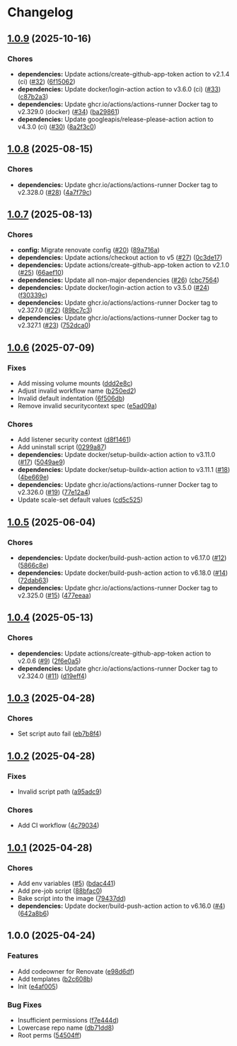 # Changelog

## [1.0.9](https://github.com/Kiruyuto/arc-playground/compare/image-1.0.8...image-1.0.9) (2025-10-16)


### Chores

* **dependencies:** Update actions/create-github-app-token action to v2.1.4 (ci) ([#32](https://github.com/Kiruyuto/arc-playground/issues/32)) ([6f15062](https://github.com/Kiruyuto/arc-playground/commit/6f150628391aacc3db814d0495ea15279ad65fc8))
* **dependencies:** Update docker/login-action action to v3.6.0 (ci) ([#33](https://github.com/Kiruyuto/arc-playground/issues/33)) ([c87b2a3](https://github.com/Kiruyuto/arc-playground/commit/c87b2a367800388ccb437c679f5fe9697585da8d))
* **dependencies:** Update ghcr.io/actions/actions-runner Docker tag to v2.329.0 (docker) ([#34](https://github.com/Kiruyuto/arc-playground/issues/34)) ([ba29861](https://github.com/Kiruyuto/arc-playground/commit/ba298610191505df04524878dd390d91d0714c69))
* **dependencies:** Update googleapis/release-please-action action to v4.3.0 (ci) ([#30](https://github.com/Kiruyuto/arc-playground/issues/30)) ([8a2f3c0](https://github.com/Kiruyuto/arc-playground/commit/8a2f3c012dd8c3e65f4b5a9b71b675f55261754f))

## [1.0.8](https://github.com/Kiruyuto/arc-playground/compare/image-1.0.7...image-1.0.8) (2025-08-15)


### Chores

* **dependencies:** Update ghcr.io/actions/actions-runner Docker tag to v2.328.0 ([#28](https://github.com/Kiruyuto/arc-playground/issues/28)) ([4a7f79c](https://github.com/Kiruyuto/arc-playground/commit/4a7f79c68136875666852e6c668c3a5f52a9cc07))

## [1.0.7](https://github.com/Kiruyuto/arc-playground/compare/image-1.0.6...image-1.0.7) (2025-08-13)


### Chores

* **config:** Migrate renovate config ([#20](https://github.com/Kiruyuto/arc-playground/issues/20)) ([89a716a](https://github.com/Kiruyuto/arc-playground/commit/89a716a3a5e691113d840d74713d21a73832c05d))
* **dependencies:** Update actions/checkout action to v5 ([#27](https://github.com/Kiruyuto/arc-playground/issues/27)) ([0c3de17](https://github.com/Kiruyuto/arc-playground/commit/0c3de17f8f298eb36c5031e632d9f07ecf5f6eae))
* **dependencies:** Update actions/create-github-app-token action to v2.1.0 ([#25](https://github.com/Kiruyuto/arc-playground/issues/25)) ([66aef10](https://github.com/Kiruyuto/arc-playground/commit/66aef10bde9cd3fb8cb31b62aac0921a414bdcef))
* **dependencies:** Update all non-major dependencies ([#26](https://github.com/Kiruyuto/arc-playground/issues/26)) ([cbc7564](https://github.com/Kiruyuto/arc-playground/commit/cbc7564fbbe3d7b14d3ab8324373667f556211b2))
* **dependencies:** Update docker/login-action action to v3.5.0 ([#24](https://github.com/Kiruyuto/arc-playground/issues/24)) ([f30339c](https://github.com/Kiruyuto/arc-playground/commit/f30339cd31efa8d6e7f793de6bc5d510d494bbb2))
* **dependencies:** Update ghcr.io/actions/actions-runner Docker tag to v2.327.0 ([#22](https://github.com/Kiruyuto/arc-playground/issues/22)) ([89bc7c3](https://github.com/Kiruyuto/arc-playground/commit/89bc7c3ef39437c4859b6db4fda6f708664aa049))
* **dependencies:** Update ghcr.io/actions/actions-runner Docker tag to v2.327.1 ([#23](https://github.com/Kiruyuto/arc-playground/issues/23)) ([752dca0](https://github.com/Kiruyuto/arc-playground/commit/752dca0b03a85ae0349165d25089e4d6bceef6d3))

## [1.0.6](https://github.com/Kiruyuto/arc-playground/compare/image-1.0.5...image-1.0.6) (2025-07-09)


### Fixes

* Add missing volume mounts ([ddd2e8c](https://github.com/Kiruyuto/arc-playground/commit/ddd2e8ca361f0023068f520ac21c51ba6d2ca058))
* Adjust invalid workflow name ([b250ed2](https://github.com/Kiruyuto/arc-playground/commit/b250ed2923c5503c69214a195107afef96e373a2))
* Invalid default indentation ([6f506db](https://github.com/Kiruyuto/arc-playground/commit/6f506db08bcea3006afa610ab17e31b15b9c943d))
* Remove invalid securitycontext spec ([e5ad09a](https://github.com/Kiruyuto/arc-playground/commit/e5ad09a38a57e1097c2d95bb3ac70ec668864eee))


### Chores

* Add listener security context ([d8f1461](https://github.com/Kiruyuto/arc-playground/commit/d8f14619a76dc4889ce6c3e6cdfc1561d6473b1c))
* Add uninstall script ([0299a87](https://github.com/Kiruyuto/arc-playground/commit/0299a879673203fcfdcf98adf849a358e5d35943))
* **dependencies:** Update docker/setup-buildx-action action to v3.11.0 ([#17](https://github.com/Kiruyuto/arc-playground/issues/17)) ([5049ae9](https://github.com/Kiruyuto/arc-playground/commit/5049ae9c55ae02f507ced47aca0f032dd2f2685b))
* **dependencies:** Update docker/setup-buildx-action action to v3.11.1 ([#18](https://github.com/Kiruyuto/arc-playground/issues/18)) ([4be669e](https://github.com/Kiruyuto/arc-playground/commit/4be669e7f232d376c47c87372f8183087bbec055))
* **dependencies:** Update ghcr.io/actions/actions-runner Docker tag to v2.326.0 ([#19](https://github.com/Kiruyuto/arc-playground/issues/19)) ([77e12a4](https://github.com/Kiruyuto/arc-playground/commit/77e12a4b82e06c5addc8cbe8c41d3891aa73416e))
* Update scale-set default values ([cd5c525](https://github.com/Kiruyuto/arc-playground/commit/cd5c5253818588efe56b517b70d8a47a388c32f2))

## [1.0.5](https://github.com/Kiruyuto/arc-playground/compare/image-1.0.4...image-1.0.5) (2025-06-04)


### Chores

* **dependencies:** Update docker/build-push-action action to v6.17.0 ([#12](https://github.com/Kiruyuto/arc-playground/issues/12)) ([5866c8e](https://github.com/Kiruyuto/arc-playground/commit/5866c8e7e4003f2f9c435caa5901d74fc736b6f3))
* **dependencies:** Update docker/build-push-action action to v6.18.0 ([#14](https://github.com/Kiruyuto/arc-playground/issues/14)) ([72dab63](https://github.com/Kiruyuto/arc-playground/commit/72dab638a693b079dfc8cb1379ff7c61881af926))
* **dependencies:** Update ghcr.io/actions/actions-runner Docker tag to v2.325.0 ([#15](https://github.com/Kiruyuto/arc-playground/issues/15)) ([477eeaa](https://github.com/Kiruyuto/arc-playground/commit/477eeaa811f4ec4c530d364381346eb1154124b3))

## [1.0.4](https://github.com/Kiruyuto/arc-playground/compare/image-1.0.3...image-1.0.4) (2025-05-13)


### Chores

* **dependencies:** Update actions/create-github-app-token action to v2.0.6 ([#9](https://github.com/Kiruyuto/arc-playground/issues/9)) ([2f6e0a5](https://github.com/Kiruyuto/arc-playground/commit/2f6e0a505925efb721a27b6533008040108358cc))
* **dependencies:** Update ghcr.io/actions/actions-runner Docker tag to v2.324.0 ([#11](https://github.com/Kiruyuto/arc-playground/issues/11)) ([d19eff4](https://github.com/Kiruyuto/arc-playground/commit/d19eff475ab48da719b52a6e6391a01ab4f46ca8))

## [1.0.3](https://github.com/Kiruyuto/arc-playground/compare/image-1.0.2...image-1.0.3) (2025-04-28)


### Chores

* Set script auto fail ([eb7b8f4](https://github.com/Kiruyuto/arc-playground/commit/eb7b8f4199e81422f687ba243069bd0eeb2ae349))

## [1.0.2](https://github.com/Kiruyuto/arc-playground/compare/image-1.0.1...image-1.0.2) (2025-04-28)


### Fixes

* Invalid script path ([a95adc9](https://github.com/Kiruyuto/arc-playground/commit/a95adc9161ed305b88ee7b459325e8644f468ded))


### Chores

* Add CI workflow ([4c79034](https://github.com/Kiruyuto/arc-playground/commit/4c790346a3dfdeb4433c7a20ed6c0e2bacc560ec))

## [1.0.1](https://github.com/Kiruyuto/arc-playground/compare/image-1.0.0...image-1.0.1) (2025-04-28)


### Chores

* Add env variables ([#5](https://github.com/Kiruyuto/arc-playground/issues/5)) ([bdac441](https://github.com/Kiruyuto/arc-playground/commit/bdac441b4d6828745517f7069532eab52a31fe74))
* Add pre-job script ([88bfac0](https://github.com/Kiruyuto/arc-playground/commit/88bfac059a03c458fd026966c2726621b1259b23))
* Bake script into the image ([79437dd](https://github.com/Kiruyuto/arc-playground/commit/79437dd126bdb41ce7f98f136920844f0f06b953))
* **dependencies:** Update docker/build-push-action action to v6.16.0 ([#4](https://github.com/Kiruyuto/arc-playground/issues/4)) ([642a8b6](https://github.com/Kiruyuto/arc-playground/commit/642a8b6d7d317da8a2a3f7e985d14617853f84dc))

## 1.0.0 (2025-04-24)


### Features

* Add codeowner for Renovate ([e98d6df](https://github.com/Kiruyuto/arc-playground/commit/e98d6df4d215b9098cdaa50b530d5e725c1ac513))
* Add templates ([b2c608b](https://github.com/Kiruyuto/arc-playground/commit/b2c608b168699b21c347567c09f4a06b8f3e94ce))
* Init ([e4af005](https://github.com/Kiruyuto/arc-playground/commit/e4af0059731ee0f8ac2d52a94904c05e013e87a8))


### Bug Fixes

* Insufficient permissions ([f7e444d](https://github.com/Kiruyuto/arc-playground/commit/f7e444de535557786861bcf04b04e6332a03bc49))
* Lowercase repo name ([db71dd8](https://github.com/Kiruyuto/arc-playground/commit/db71dd84470042959efd7cd089676b89c7819b72))
* Root perms ([54504ff](https://github.com/Kiruyuto/arc-playground/commit/54504ff07ffbba357adab4e932674feec99244bf))
